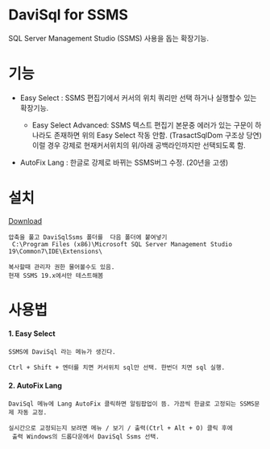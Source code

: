 # DaviSql for SSMS
SQL Server Management Studio (SSMS) 사용을 돕는 확장기능.


# 기능
- Easy Select : SSMS 편집기에서 커서의 위치 쿼리만 선택 하거나 실행할수 있는 확장기능.                  
                    
    - Easy Select Advanced: SSMS 텍스트 편집기 본문중 에러가 있는 구문이 하나라도 존재하면 위의 Easy Select 작동 안함.
                    (TrasactSqlDom 구조상 당연)
                    이럴 경우 강제로 현재커서위치의 위/아래 공백라인까지만 선택되도록 함.
                    
- AutoFix Lang : 한글로 강제로 바뀌는 SSMS버그 수정. (20년을 고생)

# 설치
[Download](https://github.com/grimhang/DaviSqlSsms/releases/download/V0.9.5/DaviSqlSsms_V0.9.5.zip)
           
    압축을 풀고 DaviSqlSsms 폴더를  다음 폴더에 붙여넣기  
     C:\Program Files (x86)\Microsoft SQL Server Management Studio 19\Common7\IDE\Extensions\  

    복사할때 관리자 권한 물어볼수도 있음.  
    현재 SSMS 19.x에서만 테스트해봄


# 사용법

#### 1. Easy Select
    SSMS에 DaviSql 라는 메뉴가 생긴다.  

    Ctrl + Shift + 엔터를 치면 커서위치 sql만 선택. 한번더 치면 sql 실행.

#### 2. AutoFix Lang
    DaviSql 메뉴에 Lang AutoFix 클릭하면 알림팝업이 뜸. 가끔씩 한글로 고정되는 SSMS문제 자동 교정.  

    실시간으로 교정되는지 보려면 메뉴 / 보기 / 출력(Ctrl + Alt + O) 클릭 후에  
     출력 Windows의 드롭다운에서 DaviSql Ssms 선택.